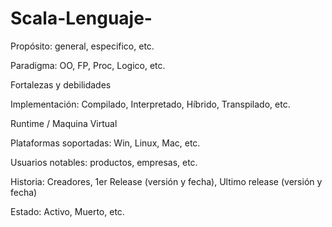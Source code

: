 # Scala-Lenguaje-

Propósito: general, especifico, etc.

Paradigma: OO, FP, Proc, Logico, etc.

Fortalezas y debilidades

Implementación: Compilado, Interpretado, Híbrido, Transpilado, etc.

Runtime / Maquina Virtual

Plataformas soportadas: Win, Linux, Mac, etc.

Usuarios notables: productos, empresas, etc.

Historia: Creadores, 1er Release (versión y fecha), Ultimo release (versión y fecha)

Estado: Activo, Muerto, etc.
